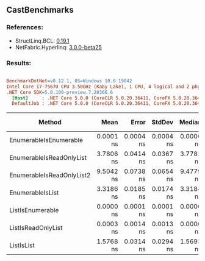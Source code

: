 ﻿## CastBenchmarks

### References:
- StructLinq.BCL: [0.19.1](https://www.nuget.org/packages/StructLinq.BCL/0.19.1)
- NetFabric.Hyperlinq: [3.0.0-beta25](https://www.nuget.org/packages/NetFabric.Hyperlinq/3.0.0-beta25)

### Results:
``` ini

BenchmarkDotNet=v0.12.1, OS=Windows 10.0.19042
Intel Core i7-7567U CPU 3.50GHz (Kaby Lake), 1 CPU, 4 logical and 2 physical cores
.NET Core SDK=5.0.100-preview.7.20366.6
  [Host]     : .NET Core 5.0.0 (CoreCLR 5.0.20.36411, CoreFX 5.0.20.36411), X64 RyuJIT
  DefaultJob : .NET Core 5.0.0 (CoreCLR 5.0.20.36411, CoreFX 5.0.20.36411), X64 RyuJIT


```
|                    Method |      Mean |     Error |    StdDev |    Median | Ratio | RatioSD | Gen 0 | Gen 1 | Gen 2 | Allocated |
|-------------------------- |----------:|----------:|----------:|----------:|------:|--------:|------:|------:|------:|----------:|
|    EnumerableIsEnumerable | 0.0001 ns | 0.0004 ns | 0.0004 ns | 0.0000 ns |     ? |       ? |     - |     - |     - |         - |
|  EnumerableIsReadOnlyList | 3.7806 ns | 0.0414 ns | 0.0367 ns | 3.7781 ns |     ? |       ? |     - |     - |     - |         - |
| EnumerableIsReadOnlyList2 | 9.5042 ns | 0.0738 ns | 0.0654 ns | 9.4779 ns |     ? |       ? |     - |     - |     - |         - |
|          EnumerableIsList | 3.3186 ns | 0.0185 ns | 0.0174 ns | 3.3184 ns |     ? |       ? |     - |     - |     - |         - |
|          ListIsEnumerable | 0.0000 ns | 0.0001 ns | 0.0001 ns | 0.0000 ns |     ? |       ? |     - |     - |     - |         - |
|        ListIsReadOnlyList | 0.0003 ns | 0.0014 ns | 0.0013 ns | 0.0000 ns |     ? |       ? |     - |     - |     - |         - |
|                ListIsList | 1.5768 ns | 0.0314 ns | 0.0294 ns | 1.5693 ns |     ? |       ? |     - |     - |     - |         - |
